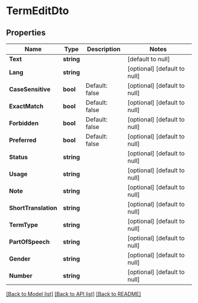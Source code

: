 # TermEditDto

## Properties
Name | Type | Description | Notes
------------ | ------------- | ------------- | -------------
**Text** | **string** |  | [default to null]
**Lang** | **string** |  | [optional] [default to null]
**CaseSensitive** | **bool** | Default: false | [optional] [default to null]
**ExactMatch** | **bool** | Default: false | [optional] [default to null]
**Forbidden** | **bool** | Default: false | [optional] [default to null]
**Preferred** | **bool** | Default: false | [optional] [default to null]
**Status** | **string** |  | [optional] [default to null]
**Usage** | **string** |  | [optional] [default to null]
**Note** | **string** |  | [optional] [default to null]
**ShortTranslation** | **string** |  | [optional] [default to null]
**TermType** | **string** |  | [optional] [default to null]
**PartOfSpeech** | **string** |  | [optional] [default to null]
**Gender** | **string** |  | [optional] [default to null]
**Number** | **string** |  | [optional] [default to null]

[[Back to Model list]](../README.md#documentation-for-models) [[Back to API list]](../README.md#documentation-for-api-endpoints) [[Back to README]](../README.md)


